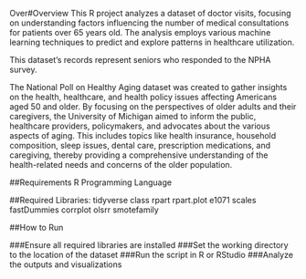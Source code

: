 Over#Overview
This R project analyzes a dataset of doctor visits, focusing on understanding factors influencing the number of medical consultations for patients over 65 years old. The analysis employs various machine learning techniques to predict and explore patterns in healthcare utilization.

This dataset’s records represent seniors who responded to the NPHA survey.

The National Poll on Healthy Aging dataset was created to gather insights on the health, healthcare, and health policy issues affecting Americans aged 50 and older. By focusing on the perspectives of older adults and their caregivers, the University of Michigan aimed to inform the public, healthcare providers, policymakers, and advocates about the various aspects of aging. This includes topics like health insurance, household composition, sleep issues, dental care, prescription medications, and caregiving, thereby providing a comprehensive understanding of the health-related needs and concerns of the older population.



##Requirements
R Programming Language

##Required Libraries:
tidyverse
class
rpart
rpart.plot
e1071
scales
fastDummies
corrplot
olsrr
smotefamily

##How to Run

###Ensure all required libraries are installed
###Set the working directory to the location of the dataset
###Run the script in R or RStudio
###Analyze the outputs and visualizations
